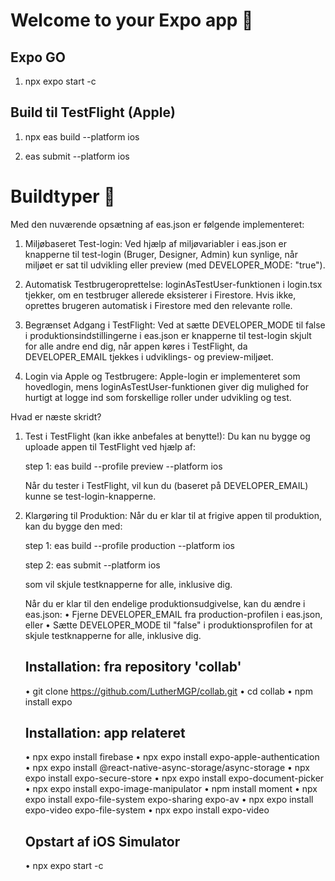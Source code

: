 # Welcome to your Expo app 👋

## Expo GO

1. npx expo start -c

## Build til TestFlight (Apple)

1. npx eas build --platform ios

2. eas submit --platform ios

# Buildtyper 👋

Med den nuværende opsætning af eas.json er følgende implementeret:

1. Miljøbaseret Test-login:
   Ved hjælp af miljøvariabler i eas.json er knapperne til test-login (Bruger, Designer, Admin) kun synlige, når miljøet er sat til udvikling eller preview (med DEVELOPER_MODE: "true").

2. Automatisk Testbrugeroprettelse:
   loginAsTestUser-funktionen i login.tsx tjekker, om en testbruger allerede eksisterer i Firestore. Hvis ikke, oprettes brugeren automatisk i Firestore med den relevante rolle.

3. Begrænset Adgang i TestFlight:
   Ved at sætte DEVELOPER_MODE til false i produktionsindstillingerne i eas.json er knapperne til test-login skjult for alle andre end dig, når appen køres i TestFlight, da DEVELOPER_EMAIL tjekkes i udviklings- og preview-miljøet.

4. Login via Apple og Testbrugere:
   Apple-login er implementeret som hovedlogin, mens loginAsTestUser-funktionen giver dig mulighed for hurtigt at logge ind som forskellige roller under udvikling og test.

Hvad er næste skridt?

1. Test i TestFlight (kan ikke anbefales at benytte!):
   Du kan nu bygge og uploade appen til TestFlight ved hjælp af:

   step 1:
   eas build --profile preview --platform ios

   Når du tester i TestFlight, vil kun du (baseret på DEVELOPER_EMAIL) kunne se test-login-knapperne.

2. Klargøring til Produktion:
   Når du er klar til at frigive appen til produktion, kan du bygge den med:

   step 1:
   eas build --profile production --platform ios

   step 2:
   eas submit --platform ios

   som vil skjule testknapperne for alle, inklusive dig.

   Når du er klar til den endelige produktionsudgivelse, kan du ændre i eas.json:
   • Fjerne DEVELOPER_EMAIL fra production-profilen i eas.json, eller
   • Sætte DEVELOPER_MODE til "false" i produktionsprofilen for at skjule testknapperne for alle, inklusive dig.

   ## Installation: fra repository 'collab'

   • git clone https://github.com/LutherMGP/collab.git
   • cd collab
   • npm install expo

   ## Installation: app relateret

   • npx expo install firebase
   • npx expo install expo-apple-authentication
   • npx expo install @react-native-async-storage/async-storage
   • npx expo install expo-secure-store
   • npx expo install expo-document-picker
   • npx expo install expo-image-manipulator
   • npm install moment
   • npx expo install expo-file-system expo-sharing expo-av
   • npx expo install expo-video expo-file-system
   • npx expo install expo-video

   ## Opstart af iOS Simulator

   • npx expo start -c
